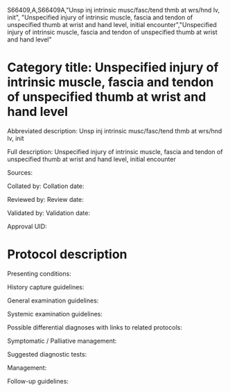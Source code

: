 S66409,A,S66409A,"Unsp inj intrinsic musc/fasc/tend thmb at wrs/hnd lv, init", "Unspecified injury of intrinsic muscle, fascia and tendon of unspecified thumb at wrist and hand level, initial encounter","Unspecified injury of intrinsic muscle, fascia and tendon of unspecified thumb at wrist and hand level"
# Category title: Unspecified injury of intrinsic muscle, fascia and tendon of unspecified thumb at wrist and hand level

Abbreviated description: Unsp inj intrinsic musc/fasc/tend thmb at wrs/hnd lv, init

Full description: Unspecified injury of intrinsic muscle, fascia and tendon of unspecified thumb at wrist and hand level, initial encounter

Sources:

Collated by:
Collation date:

Reviewed by:
Review date:

Validated by:
Validation date:

Approval UID:

# Protocol description

Presenting conditions:

History capture guidelines:

General examination guidelines:

Systemic examination guidelines:

Possible differential diagnoses with links to related protocols:

Symptomatic / Palliative management:

Suggested diagnostic tests:

Management:

Follow-up guidelines:
